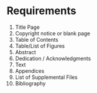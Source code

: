 # Requirements
1. Title Page
2. Copyright notice or blank page
3. Table of Contents
4. Table/List of Figures
5. Abstract
6. Dedication / Acknowledgments
7. Text
8. Appendices
9. List of Supplemental Files
10. Bibliography
